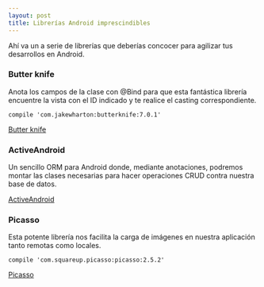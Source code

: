```yaml
---
layout: post
title: Librerías Android imprescindibles
---
```

Ahí va un a serie de librerías que deberías concocer para agilizar tus desarrollos en Android.

### Butter knife
Anota los campos de la clase con @Bind para que esta fantástica librería encuentre la vista con el ID indicado y te realice el casting correspondiente.

```
compile 'com.jakewharton:butterknife:7.0.1'
```
[Butter knife](http://jakewharton.github.io/butterknife)


### ActiveAndroid
Un sencillo ORM para Android donde, mediante anotaciones, podremos montar las clases necesarias para hacer operaciones CRUD contra nuestra base de datos.

[ActiveAndroid](http://www.activeandroid.com)


### Picasso
Esta potente librería nos facilita la carga de imágenes en nuestra aplicación tanto remotas como locales.
```
compile 'com.squareup.picasso:picasso:2.5.2'
```
[Picasso](http://square.github.io/picasso)
